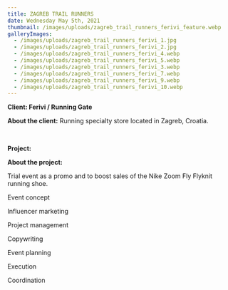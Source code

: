```yaml
---
title: ZAGREB TRAIL RUNNERS
date: Wednesday May 5th, 2021
thumbnail: /images/uploads/zagreb_trail_runners_ferivi_feature.webp
galleryImages:
  - /images/uploads/zagreb_trail_runners_ferivi_1.jpg
  - /images/uploads/zagreb_trail_runners_ferivi_2.jpg
  - /images/uploads/zagreb_trail_runners_ferivi_4.webp
  - /images/uploads/zagreb_trail_runners_ferivi_5.webp
  - /images/uploads/zagreb_trail_runners_ferivi_3.webp
  - /images/uploads/zagreb_trail_runners_ferivi_7.webp
  - /images/uploads/zagreb_trail_runners_ferivi_9.webp
  - /images/uploads/zagreb_trail_runners_ferivi_10.webp
---
```

**Client: Ferivi / Running Gate**

**About the client:** Running specialty store located in Zagreb, Croatia.

 

**Project:**

**About the project:**

Trial event as a promo and to boost sales of the Nike Zoom Fly Flyknit running shoe.  

Event concept

Influencer marketing

Project management

Copywriting

Event planning

Execution

Coordination
